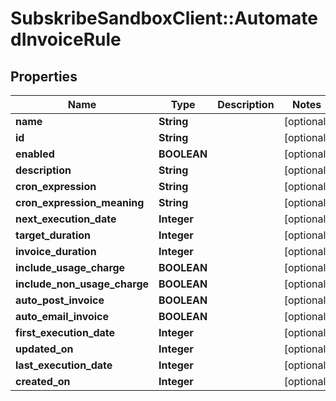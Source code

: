 # SubskribeSandboxClient::AutomatedInvoiceRule

## Properties
Name | Type | Description | Notes
------------ | ------------- | ------------- | -------------
**name** | **String** |  | [optional] 
**id** | **String** |  | [optional] 
**enabled** | **BOOLEAN** |  | [optional] 
**description** | **String** |  | [optional] 
**cron_expression** | **String** |  | [optional] 
**cron_expression_meaning** | **String** |  | [optional] 
**next_execution_date** | **Integer** |  | [optional] 
**target_duration** | **Integer** |  | [optional] 
**invoice_duration** | **Integer** |  | [optional] 
**include_usage_charge** | **BOOLEAN** |  | [optional] 
**include_non_usage_charge** | **BOOLEAN** |  | [optional] 
**auto_post_invoice** | **BOOLEAN** |  | [optional] 
**auto_email_invoice** | **BOOLEAN** |  | [optional] 
**first_execution_date** | **Integer** |  | [optional] 
**updated_on** | **Integer** |  | [optional] 
**last_execution_date** | **Integer** |  | [optional] 
**created_on** | **Integer** |  | [optional] 


